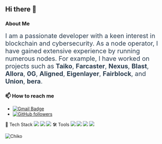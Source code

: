 ## Hi there 👋


### About Me
<span style="font-size: 20px; color: #2c3e50;">I am a passionate developer with a keen interest in blockchain and cybersecurity.<span style="font-size: 20px; color: #2c3e50;"> As a node operator, I have gained extensive experience by running numerous nodes. For example, I have worked on projects such as <strong>Taiko</strong>, <strong>Farcaster</strong>, <strong>Nexus</strong>, <strong>Blast</strong>, <strong>Allora</strong>, <strong>0G</strong>, <strong>Aligned</strong>, <strong>Eigenlayer</strong>, <strong>Fairblock</strong>, and <strong>Union</strong>, <strong>bera</strong>.

### 📫 How to reach me
- [![Gmail Badge](https://img.shields.io/badge/meowmeow240712@gmail-c14438?style=flat&logo=Gmail&logoColor=white&link=mailto:meowmeow240712@gmail)](mailto:meowmeow240712@gmail)
- [![GitHub followers](https://img.shields.io/github/followers/rkdeornr0414?label=Follow&style=social)](https://github.com/rkdeornr0414)


🔧 Tech Stack
<img src="https://img.shields.io/badge/c++-00599C.svg?style=for-the-badge&logo=c%2B%2B&logoColor=white" />
<img src="https://img.shields.io/badge/python-3776AB.svg?style=for-the-badge&logo=python&logoColor=white" />
<img src="https://img.shields.io/badge/linux-FCC624.svg?style=for-the-badge&logo=linux&logoColor=black" />
🛠 Tools
<img src="https://img.shields.io/badge/git-F05032.svg?style=for-the-badge&logo=git&logoColor=white" />
<img src="https://img.shields.io/badge/docker-2496ED.svg?style=for-the-badge&logo=docker&logoColor=white" />
<img src="https://img.shields.io/badge/Kubernetes-326CE5.svg?style=for-the-badge&logo=kubernetes&logoColor=white" />
<img src="https://img.shields.io/badge/kalilinux-557C94.svg?style=for-the-badge&logo=kalilinux&logoColor=white" />


![Chiko](https://github-readme-stats.vercel.app/api?username=rkdeornr0414&show_icons=true&theme=radical)

